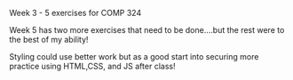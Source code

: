 Week 3 - 5 exercises for COMP 324

Week 5 has two more exercises that need to be done....but the rest were to the best of my ability!

Styling could use better work but as a good start into securing more practice using HTML,CSS, and JS after class!
